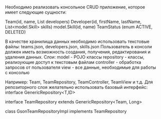 Необходимо реализовать консольное CRUD приложение, которое имеет следующие сущности:

Team(id, name, List<Developer> developers)
Developer(id, firstName, lastName, List<model.Skill> skills)
model.Skill(id, name)
TeamStatus (enum ACTIVE, DELETED)

В качестве хранилища данных необходимо использовать текстовые файлы:
teams.json, developers.json, skills.json
Пользователь в консоли должен иметь возможность создания, получения, редактирования и удаления данных.
Слои:
model - POJO классы
repository - классы, реализующие доступ к текстовым файлам
controller - обработка запросов от пользователя
view - все данные, необходимые для работы с консолью

Например: Team, TeamRepository, TeamController, TeamView и т.д.
Для репозиторного слоя желательно использовать базовый интерфейс:
interface GenericRepository<T,ID>



interface TeamRepository extends GenericRepository<Team, Long>

class GsonTeamRepositoryImpl implements TeamRepository
